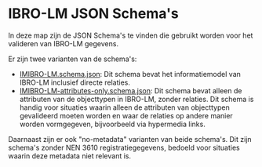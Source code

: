 # IBRO-LM JSON Schema's

In deze map zijn de JSON Schema's te vinden die gebruikt worden voor het valideren van IBRO-LM gegevens.

Er zijn twee varianten van de schema's:

* [IMIBRO-LM.schema.json](IMIBRO-LM.schema.json): Dit schema bevat het informatiemodel van IBRO-LM inclusief directe relaties.
* [IMIBRO-LM-attributes-only.schema.json](IMIBRO-LM-attributes-only.schema.json): Dit schema bevat alleen de attributen van de objecttypen in IBRO-LM, zonder relaties. Dit schema is handig voor situaties waarin alleen de attributen van objecttypen gevalideerd moeten worden en waar de relaties op andere manier worden vormgegeven, bijvoorbeeld via hypermedia links.

Daarnaast zijn er ook "no-metadata" varianten van beide schema's. Dit zijn schema's zonder NEN 3610 registratiegegevens, bedoeld voor situaties waarin deze metadata niet relevant is.
